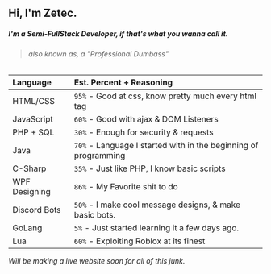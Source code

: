 ## Hi, I'm Zetec.

##### I'm a Semi-FullStack Developer, if that's what you wanna call it.
> ###### also known as, a *"Professional Dumbass"*



| Language           | Est. Percent + Reasoning
|:-------------------|:--------------|
| HTML/CSS           | `95%` - Good at css, know pretty much every html tag         |
| JavaScript         | `60%` - Good with ajax & DOM Listeners        |
| PHP + SQL          | `30%` - Enough for security & requests |
| Java               | `70%` - Language I started with in the beginning of programming |
| C-Sharp            | `35%` - Just like PHP, I know basic scripts |
| WPF Designing      | `86%` - My Favorite shit to do |
| Discord Bots       | `50%` - I make cool message designs, & make basic bots. |
| GoLang             | `5%` - Just started learning it a few days ago. |
| Lua                | `60%` - Exploiting Roblox at its finest |


*Will be making a live website soon for all of this junk.*
